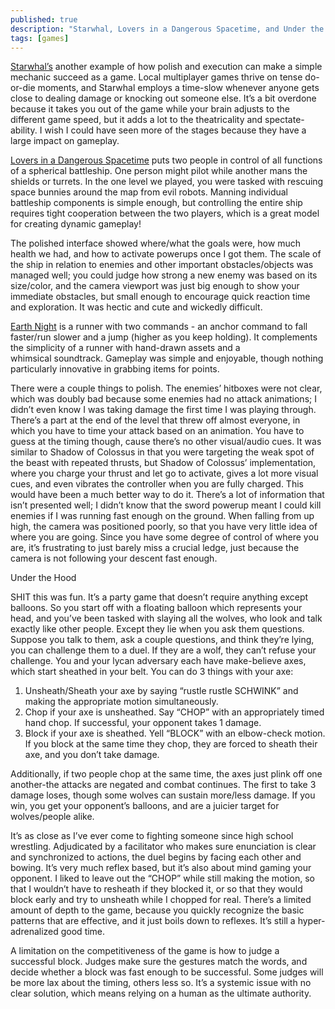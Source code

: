 ```yaml
---
published: true
description: "Starwhal, Lovers in a Dangerous Spacetime, and Under the Hood"
tags: [games]
---
```

[Starwhal’s](http://www.starwhal.com/) another example of how polish and execution can make a simple mechanic succeed as a game. Local multiplayer games thrive on tense do-or-die moments, and Starwhal employs a time-slow whenever anyone gets close to dealing damage or knocking out someone else. It’s a bit overdone because it takes you out of the game while your brain adjusts to the different game speed, but it adds a lot to the theatricality and spectate-ability. I wish I could have seen more of the stages because they have a large impact on gameplay.

[Lovers in a Dangerous Spacetime](http://www.asteroidbase.com/dangerous-spacetime/) puts two people in control of all functions of a spherical battleship. One person might pilot while another mans the shields or turrets. In the one level we played, you were tasked with rescuing space bunnies around the map from evil robots. Manning individual battleship components is simple enough, but controlling the entire ship requires tight cooperation between the two players, which is a great model for creating dynamic gameplay!

The polished interface showed where/what the goals were, how much health we had, and how to activate powerups once I got them. The scale of the ship in relation to enemies and other important obstacles/objects was managed well; you could judge how strong a new enemy was based on its size/color, and the camera viewport was just big enough to show your immediate obstacles, but small enough to encourage quick reaction time and exploration. It was hectic and cute and wickedly difficult.

[Earth Night](http://www.cleaversoft.com/#aboutyo) is a runner with two commands - an anchor command to fall faster/run slower and a jump (higher as you keep holding). It complements the simplicity of a runner with hand-drawn assets and a whimsical soundtrack. Gameplay was simple and enjoyable, though nothing particularly innovative in grabbing items for points.

There were a couple things to polish. The enemies’ hitboxes were not clear, which was doubly bad because some enemies had no attack animations; I didn’t even know I was taking damage the first time I was playing through. There’s a part at the end of the level that threw off almost everyone, in which you have to time your attack based on an animation. You have to guess at the timing though, cause there’s no other visual/audio cues. It was similar to Shadow of Colossus in that you were targeting the weak spot of the beast with repeated thrusts, but Shadow of Colossus’ implementation, where you charge your thrust and let go to activate, gives a lot more visual cues, and even vibrates the controller when you are fully charged. This would have been a much better way to do it. There’s a lot of information that isn’t presented well; I didn’t know that the sword powerup meant I could kill enemies if I was running fast enough on the ground. When falling from up high, the camera was positioned poorly, so that you have very little idea of where you are going. Since you have some degree of control of where you are, it’s frustrating to just barely miss a crucial ledge, just because the camera is not following your descent fast enough.

Under the Hood

SHIT this was fun. It’s a party game that doesn’t require anything except balloons. So you start off with a floating balloon which represents your head, and you’ve been tasked with slaying all the wolves, who look and talk exactly like other people. Except they lie when you ask them questions. Suppose you talk to them, ask a couple questions, and think they’re lying, you can challenge them to a duel. If they are a wolf, they can’t refuse your challenge. You and your lycan adversary each have make-believe axes, which start sheathed in your belt. You can do 3 things with your axe:

1. Unsheath/Sheath your axe by saying “rustle rustle SCHWINK” and making the appropriate motion simultaneously.
2. Chop if your axe is unsheathed. Say “CHOP” with an appropriately timed hand chop. If successful, your opponent takes 1 damage.
3. Block if your axe is sheathed. Yell “BLOCK” with an elbow-check motion. If you block at the same time they chop, they are forced to sheath their axe, and you don’t take damage.

Additionally, if two people chop at the same time, the axes just plink off one another-the attacks are negated and combat continues. The first to take 3 damage loses, though some wolves can sustain more/less damage. If you win, you get your opponent’s balloons, and are a juicier target for wolves/people alike.

It’s as close as I’ve ever come to fighting someone since high school wrestling. Adjudicated by a facilitator who makes sure enunciation is clear and synchronized to actions, the duel begins by facing each other and bowing. It’s very much reflex based, but it’s also about mind gaming your opponent. I liked to leave out the “CHOP” while still making the motion, so that I wouldn’t have to resheath if they blocked it, or so that they would block early and try to unsheath while I chopped for real. There’s a limited amount of depth to the game, because you quickly recognize the basic patterns that are effective, and it just boils down to reflexes. It’s still a hyper-adrenalized good time.

A limitation on the competitiveness of the game is how to judge a successful block. Judges make sure the gestures match the words, and decide whether a block was fast enough to be successful. Some judges will be more lax about the timing, others less so. It’s a systemic issue with no clear solution, which means relying on a human as the ultimate authority.

